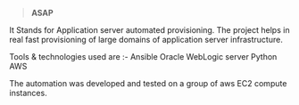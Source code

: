 >**ASAP** 

It Stands for Application server automated provisioning.
The project helps in real fast provisioning of large domains
of application server infrastructure.

Tools & technologies used are :-
Ansible
Oracle WebLogic server
Python
AWS

The automation was developed and tested on a group of aws EC2 compute instances.
